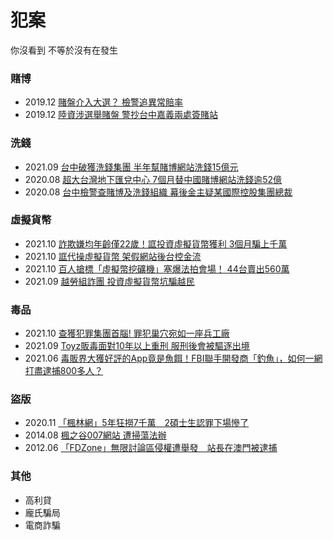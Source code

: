 # 犯案
你沒看到 不等於沒有在發生

### 賭博
* 2019.12 [賭盤介入大選？ 檢警追異常賠率](https://news.ltn.com.tw/news/politics/paper/1339198)
* 2019.12 [陸資涉選舉賭盤 警抄台中嘉義兩處簽賭站](https://tw.news.yahoo.com/%E9%99%B8%E8%B3%87%E6%B6%89%E9%81%B8%E8%88%89%E8%B3%AD%E7%9B%A4-%E8%AD%A6%E6%8A%84%E5%8F%B0%E4%B8%AD%E5%98%89%E7%BE%A9%E5%85%A9%E8%99%95%E7%B0%BD%E8%B3%AD%E7%AB%99-055126911.html)

### 洗錢
* 2021.09 [台中破獲洗錢集團 半年幫賭博網站洗錢15億元](https://tw.news.yahoo.com/%E5%8F%B0%E4%B8%AD%E7%A0%B4%E7%8D%B2%E6%B4%97%E9%8C%A2%E9%9B%86%E5%9C%98-%E5%8D%8A%E5%B9%B4%E5%B9%AB%E8%B3%AD%E5%8D%9A%E7%B6%B2%E7%AB%99%E6%B4%97%E9%8C%A215%E5%84%84%E5%85%83-085115008.html)
* 2020.08 [超大台灣地下匯兌中心 7個月替中國賭博網站洗錢逾52億](https://news.ltn.com.tw/news/society/breakingnews/3256783)
* 2020.08 [台中檢警查賭博及洗錢組織 幕後金主疑某國際控股集團總裁](https://news.ltn.com.tw/news/society/breakingnews/3263091)

### 虛擬貨幣
* 2021.10 [詐欺嫌均年齡僅22歲！誆投資虛擬貨幣獲利 3個月騙上千萬](https://tw.news.yahoo.com/%E5%9D%87%E5%B9%B4%E9%BD%A1%E5%83%8522%E6%AD%B2-%E8%AA%86%E6%8A%95%E8%B3%87%E8%99%9B%E6%93%AC%E8%B2%A8%E5%B9%A3%E7%8D%B2%E5%88%A9-3%E5%80%8B%E6%9C%88%E9%A8%99%E4%B8%8A%E5%8D%83%E8%90%AC-081619363.html)
* 2021.10 [誆代操虛擬貨幣 架假網站後台控金流](https://tw.news.yahoo.com/%E8%AA%86%E4%BB%A3%E6%93%8D%E8%99%9B%E6%93%AC%E8%B2%A8%E5%B9%A3-%E6%9E%B6%E5%81%87%E7%B6%B2%E7%AB%99%E5%BE%8C%E5%8F%B0%E6%8E%A7%E9%87%91%E6%B5%81-073021274.html)
* 2021.10 [百人搶標「虛擬幣挖礦機」塞爆法拍會場！ 44台賣出560萬](https://www.msn.com/zh-tw/news/national/%E7%99%BE%E4%BA%BA%E6%90%B6%E6%A8%99-%E8%99%9B%E6%93%AC%E5%B9%A3%E6%8C%96%E7%A4%A6%E6%A9%9F-%E5%A1%9E%E7%88%86%E6%B3%95%E6%8B%8D%E6%9C%83%E5%A0%B4-44%E5%8F%B0%E8%B3%A3%E5%87%BA560%E8%90%AC/ar-AAP9PBh?ocid=msedgntp)
* 2021.09 [越勞組詐團 投資虛擬貨幣坑騙越民](https://news.ltn.com.tw/news/society/breakingnews/3223173)

### 毒品
* 2021.10 [查獲犯罪集團首腦! 罪犯巢穴宛如一座兵工廠](https://tw.news.yahoo.com/%E6%9F%A5%E7%8D%B2%E7%8A%AF%E7%BD%AA%E9%9B%86%E5%9C%98%E9%A6%96%E8%85%A6-%E7%BD%AA%E7%8A%AF%E5%B7%A2%E7%A9%B4%E5%AE%9B%E5%A6%82-%E5%BA%A7%E5%85%B5%E5%B7%A5%E5%BB%A0-092759793.html)
* 2021.09 [Toyz販毒面對10年以上重刑 服刑後會被驅逐出境](https://udn.com/news/story/122482/5782932)
* 2021.06 [毒販界大獲好評的App竟是魚餌！FBI聯手開發商「釣魚」，如何一網打盡逮捕800多人？](https://www.bnext.com.tw/article/63294/operation-trojan-shield-europol)

### 盜版
* 2020.11 [「楓林網」5年狂撈7千萬　2碩士生認罪下場慘了](https://news.tvbs.com.tw/local/1414095)
* 2014.08 [楓之谷007網站 遭掃蕩法辦](https://tw.news.yahoo.com/%E6%A5%93%E4%B9%8B%E8%B0%B7007%E7%B6%B2%E7%AB%99-%E9%81%AD%E6%8E%83%E8%95%A9%E6%B3%95%E8%BE%A6-215046345--finance.html)
* 2012.06 [「FDZone」無限討論區侵權遭舉發　站長在澳門被逮捕](https://www.ettoday.net/news/20120608/55426.htm)

### 其他
* 高利貸
* 龐氏騙局
* 電商詐騙
